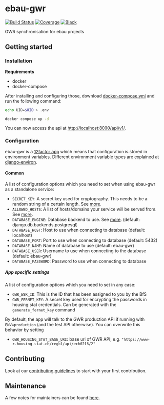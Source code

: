 # ebau-gwr

[![Build Status](https://github.com/inosca/ebau-gwr/workflows/Tests/badge.svg)](https://github.com/inosca/ebau-gwr/actions?query=workflow%3ATests)
[![Coverage](https://img.shields.io/badge/coverage-100%25-brightgreen.svg)](https://github.com/inosca/ebau-gwr/blob/main/pyproject.toml#L96)
[![Black](https://img.shields.io/badge/code%20style-black-000000.svg)](https://github.com/inosca/ebau-gwr)

GWR synchronisation for ebau projects

## Getting started

### Installation

**Requirements**

- docker
- docker-compose

After installing and configuring those, download [docker-compose.yml](https://raw.githubusercontent.com/inosca/ebau-gwr/main/docker-compose.yml) and run the following command:

```bash
echo UID=$UID > .env

docker compose up -d
```

You can now access the api at [http://localhost:8000/api/v1/](http://localhost:8000/api/v1/).

### Configuration

ebau-gwr is a [12factor app](https://12factor.net/) which means that configuration is stored in environment variables.
Different environment variable types are explained at [django-environ](https://github.com/joke2k/django-environ#supported-types).

#### Common

A list of configuration options which you need to set when using ebau-gwr as a
standalone service:

- `SECRET_KEY`: A secret key used for cryptography. This needs to be a random string of a certain length. See [more](https://docs.djangoproject.com/en/2.1/ref/settings/#std:setting-SECRET_KEY).
- `ALLOWED_HOSTS`: A list of hosts/domains your service will be served from. See [more](https://docs.djangoproject.com/en/2.1/ref/settings/#allowed-hosts).
- `DATABASE_ENGINE`: Database backend to use. See [more](https://docs.djangoproject.com/en/2.1/ref/settings/#std:setting-DATABASE-ENGINE). (default: django.db.backends.postgresql)
- `DATABASE_HOST`: Host to use when connecting to database (default: localhost)
- `DATABASE_PORT`: Port to use when connecting to database (default: 5432)
- `DATABASE_NAME`: Name of database to use (default: ebau-gwr)
- `DATABASE_USER`: Username to use when connecting to the database (default: ebau-gwr)
- `DATABASE_PASSWORD`: Password to use when connecting to database

##### App specific settings

A list of configuration options which you need to set in any case:

- `GWR_WSK_ID`: This is the ID that has been assigned to you by the BfS
- `GWR_FERNET_KEY`: A secret key used for encrypting the passwords in housing stat credentials. Can be generated with the `generate_fernet_key` command

By default, the app will talk to the GWR production API if running with `ENV=production` (and the test API otherwise). You can overwrite this behavior by setting

- `GWR_HOUSING_STAT_BASE_URI`: base uri of GWR API, e.g. `"https://www-r.housing-stat.ch/regbl/api/ech0216/2"`

## Contributing

Look at our [contributing guidelines](CONTRIBUTING.md) to start with your first contribution.

## Maintenance

A few notes for maintainers can be found [here](MAINTENANCE.md).
